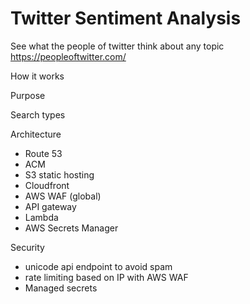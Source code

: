 # Twitter Sentiment Analysis
See what the people of twitter think about any topic https://peopleoftwitter.com/


How it works

Purpose

Search types

Architecture
- Route 53
- ACM
- S3 static hosting
- Cloudfront
- AWS WAF (global)
- API gateway
- Lambda
- AWS Secrets Manager

Security
- unicode api endpoint to avoid spam
- rate limiting based on IP with AWS WAF
- Managed secrets


